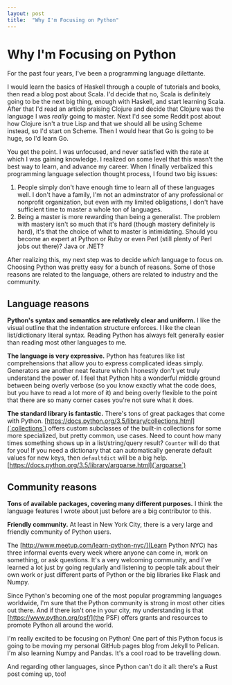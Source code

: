 ```yaml
---
layout: post
title:	"Why I'm Focusing on Python"
---
```


Why I'm Focusing on Python
==========================

For the past four years, I've been a programming language dilettante. 

I would learn the basics of Haskell through a couple of tutorials and books, then read a blog post about Scala. I'd decide that no, Scala is definitely going to be the next big thing, enough with Haskell, and start learning Scala. After that I'd read an article praising Clojure and decide that Clojure was the language I was *really* going to master. Next I'd see some Reddit post about how Clojure isn't a true Lisp and that we should all be using Scheme instead, so I'd start on Scheme. Then I would hear that Go is going to be huge, so I'd learn Go.

You get the point. I was unfocused, and never satisfied with the rate at which I was gaining knowledge. I realized on some level that this wasn't the best way to learn, and advance my career. When I finally verbalized this programming language selection thought process, I found two big issues:

1. People simply don't have enough time to learn all of these languages well. I don't have a family, I'm not an adminstrator of any professional or nonprofit organization, but even with my limited obligations, I don't have sufficient time to master a whole ton of languages.
2. Being a master is more rewarding than being a generalist. The problem with mastery isn't so much that it's hard (though mastery definitely is hard), it's that the choice of what to master is intimidating. Should you become an expert at Python or Ruby or even Perl (still plenty of Perl jobs out there)? Java or .NET?

After realizing this, my next step was to decide *which* language to focus on. Choosing Python was pretty easy for a bunch of reasons. Some of those reasons are related to the language, others are related to industry and the community.

Language reasons
----------------

**Python's syntax and semantics are relatively clear and uniform.** I like the visual outline that the indentation structure enforces. I like the clean list/dictionary literal syntax. Reading Python has always felt generally easier than reading most other languages to me.

**The language is very expressive.** Python has features like list comprehensions that allow you to express complicated ideas simply. Generators are another neat feature which I honestly don't yet truly understand the power of. I feel that Python hits a wonderful middle ground between being overly verbose (so you know exactly what the code does, but you have to read a lot more of it) and being overly flexible to the point that there are so many corner cases you're not sure what it does.

**The standard library is fantastic.** There's tons of great packages that come with Python. [https://docs.python.org/3.5/library/collections.html](`collections`) offers custom subclasses of the built-in collections for some more specialized, but pretty common, use cases. Need to count how many times something shows up in a list/string/query result? `Counter` will do that for you! If you need a dictionary that can automatically generate default values for new keys, then `defaultdict` will be a big help. [https://docs.python.org/3.5/library/argparse.html](`argparse`)

Community reasons
-----------------

**Tons of available packages, covering many different purposes.** I think the language features I wrote about just before are a big contributor to this.

**Friendly community.** At least in New York City, there is a very large and friendly community of Python users. 

The [http://www.meetup.com/learn-python-nyc/](Learn Python NYC) has three informal events every week where anyone can come in, work on something, or ask questions. It's a very welcoming community, and I've learned a lot just by going regularly and listening to people talk about their own work or just different parts of Python or the big libraries like Flask and Numpy. 

Since Python's becoming one of the most popular programming languages worldwide, I'm sure that the Python community is strong in most other cities out there. And if there isn't one in your city, my understanding is that [https://www.python.org/psf/](the PSF) offers grants and resources to promote Python all around the world.


I'm really excited to be focusing on Python! One part of this Python focus is going to be moving my personal GitHub pages blog from Jekyll to Pelican. I'm also learning Numpy and Pandas. It's a cool road to be travelling down.

And regarding other languages, since Python can't do it all: there's a Rust post coming up, too!
